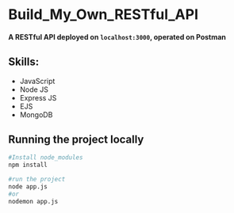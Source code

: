 # Build_My_Own_RESTful_API

#### A RESTful API deployed on ```localhost:3000```, operated on Postman


## Skills:
- JavaScript
- Node JS
- Express JS
- EJS
- MongoDB

## Running the project locally

```bash
#Install node_modules
npm install

#run the project
node app.js
#or
nodemon app.js
```
